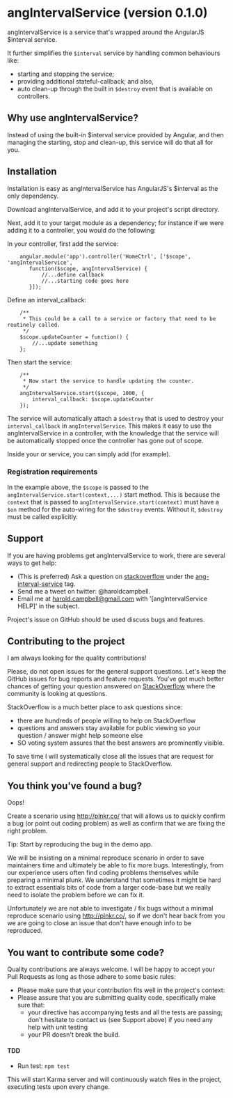 # angIntervalService (version 0.1.0)

angIntervalService is a service that's wrapped around the AngularJS $interval service.

It further simplifies the `$interval` service by handling common behaviours like:
 * starting and stopping the service;
 * providing additional stateful-callback; and also,
 * auto clean-up through the built in `$destroy` event that is available on controllers.

## Why use angIntervalService?

Instead of using the built-in $interval service provided by Angular, and then managing the starting, stop and clean-up, this service will do that all for you.

## Installation

Installation is easy as angIntervalService has AngularJS's $interval as the only dependency.

Download angIntervalService, and add it to your project's script directory.

Next, add it to your target module as a dependency; for instance if we were adding it to a controller, you would do the following:

In your controller, first add the service:

```
    angular.module('app').controller('HomeCtrl', ['$scope', 'angIntervalService',
       function($scope, angIntervalService) {
           //...define callback
           //...starting code goes here
       }]);
```

Define an interval_callback:

```
    /**
     * This could be a call to a service or factory that need to be routinely called.
     */
    $scope.updateCounter = function() {
        //...update something
    };
```

Then start the service:

```
    /**
     * Now start the service to handle updating the counter.
     */
    angIntervalService.start($scope, 1000, {
        interval_callback: $scope.updateCounter
    });
```

The service will automatically attach a `$destroy` that is used to destroy your `interval_callback` in `angIntervalService`.
This makes it easy to use the angIntervalService in a controller, with the knowledge that the service will be automatically stopped once the controller has gone out of scope.

Inside your or service, you can simply add (for example).

### Registration requirements

In the example above, the `$scope` is passed to the `angIntervalService.start(context,...)` start method. This is because the `context` that is passed to `angIntervalService.start(context)` must have a `$on` method for the auto-wiring for the `$destroy` events.
Without it, `$destroy` must be called explicitly.


## Support

If you are having problems get angIntervalService to work, there are several ways to get help:

* (This is preferred) Ask a question on [stackoverflow](http://stackoverflow.com/) under the [ang-interval-service](http://stackoverflow.com/questions/tagged/ang-interval-service) tag.
* Send me a tweet on twitter: @haroldcampbell.
* Email me at harold.campbell@gmail.com with '[angIntervalService HELP]' in the subject.

Project's issue on GitHub should be used discuss bugs and features.

## Contributing to the project

I am always looking for the quality contributions! 

Please, do not open issues for the general support questions. Let's keep the GitHub issues for bug reports and feature requests. You've got much better chances of getting your question answered on [StackOverflow](http://stackoverflow.com/questions/tagged/ang-interval-service) where the community is looking at questions.

StackOverflow is a much better place to ask questions since:
* there are hundreds of people willing to help on StackOverflow
* questions and answers stay available for public viewing so your question / answer might help someone else
* SO voting system assures that the best answers are prominently visible.

To save time I will systematically close all the issues that are request for general support and redirecting people to StackOverflow. 

## You think you've found a bug?

Oops!

Create a scenario using http://plnkr.co/ that will allows us to quickly confirm a bug (or point out coding problem) as well as confirm that we are fixing the right problem.

Tip: Start by reproducing the bug in the demo app.

We will be insisting on a minimal reproduce scenario in order to save maintainers time and ultimately be able to fix more bugs. Interestingly, from our experience users often find coding problems themselves while preparing a minimal plunk. We understand that sometimes it might be hard to extract essentials bits of code from a larger code-base but we really need to isolate the problem before we can fix it.

Unfortunately we are not able to investigate / fix bugs without a minimal reproduce scenario using http://plnkr.co/, so if we don't hear back from you we are going to close an issue that don't have enough info to be reproduced.

## You want to contribute some code?

Quality contributions are always welcome. I will be happy to accept your Pull Requests as long as those adhere to some basic rules:

* Please make sure that your contribution fits well in the project's context:
* Please assure that you are submitting quality code, specifically make sure that:
  * your directive has accompanying tests and all the tests are passing; don't hesitate to contact us (see Support above) if you need any help with unit testing
  * your PR doesn't break the build.

#### TDD

* Run test: `npm test`
 
This will start Karma server and will continuously watch files in the project, executing tests upon every change.


